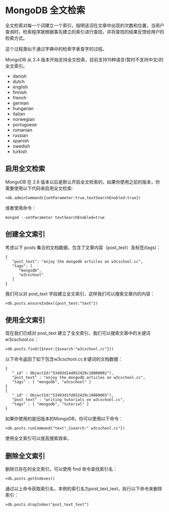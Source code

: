 
# MongoDB 全文检索

全文检索对每一个词建立一个索引，指明该词在文章中出现的次数和位置，当用户查询时，检索程序就根据事先建立的索引进行查找，并将查找的结果反馈给用户的检索方式。

这个过程类似于通过字典中的检索字表查字的过程。

MongoDB 从 2.4 版本开始支持全文检索，目前支持15种语言(暂时不支持中文)的全文索引。

*   danish
*   dutch
*   english
*   finnish
*   french
*   german
*   hungarian
*   italian
*   norwegian
*   portuguese
*   romanian
*   russian
*   spanish
*   swedish
*   turkish

## 启用全文检索

MongoDB 在 2.6 版本以后是默认开启全文检索的，如果你使用之前的版本，你需要使用以下代码来启用全文检索:

```
>db.adminCommand({setParameter:true,textSearchEnabled:true})

```

或者使用命令：

```
mongod --setParameter textSearchEnabled=true

```

## 创建全文索引

考虑以下 posts 集合的文档数据，包含了文章内容（post_text）及标签(tags)：

```
{
   "post_text": "enjoy the mongodb articles on w3cschool.cc",
   "tags": [
      "mongodb",
      "w3cschool"
   ]
}

```

我们可以对 post_text 字段建立全文索引，这样我们可以搜索文章内的内容：

```
>db.posts.ensureIndex({post_text:"text"})

```

## 使用全文索引

现在我们已经对 post_text 建立了全文索引，我们可以搜索文章中的关键词w3cschool.cc：

```
>db.posts.find({$text:{$search:"w3cschool.cc"}})

```

以下命令返回了如下包含w3cschool.cc关键词的文档数据：

```
{ 
   "_id" : ObjectId("53493d14d852429c10000002"), 
   "post_text" : "enjoy the mongodb articles on w3cschool.cc", 
   "tags" : [ "mongodb", "w3cschool" ]
}
{
   "_id" : ObjectId("53493d1fd852429c10000003"), 
   "post_text" : "writing tutorials on w3cschool.cc",
   "tags" : [ "mongodb", "tutorial" ] 
}

```

如果你使用的是旧版本的MongoDB，你可以使用以下命令：

```
>db.posts.runCommand("text",{search:" w3cschool.cc"})

```

使用全文索引可以提高搜索效率。

## 删除全文索引

删除已存在的全文索引，可以使用 find 命令查找索引名：

```
>db.posts.getIndexes()

```

通过以上命令获取索引名，本例的索引名为post_text_text，执行以下命令来删除索引：

```
>db.posts.dropIndex("post_text_text")

```

